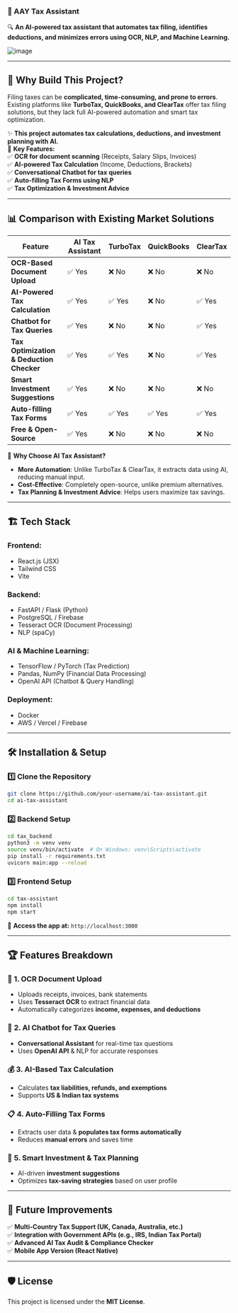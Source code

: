 ### **📌 AAY Tax Assistant**  
🔍 **An AI-powered tax assistant that automates tax filing, identifies deductions, and minimizes errors using OCR, NLP, and Machine Learning.** 

![image](https://github.com/user-attachments/assets/e6d79869-28d2-4949-937d-9c5e705fa5ec) 

---

## 🚀 **Why Build This Project?**  
Filing taxes can be **complicated, time-consuming, and prone to errors**. Existing platforms like **TurboTax, QuickBooks, and ClearTax** offer tax filing solutions, but they lack full AI-powered automation and smart tax optimization.  

✨ **This project automates tax calculations, deductions, and investment planning with AI.**  
📌 **Key Features:**  
✅ **OCR for document scanning** (Receipts, Salary Slips, Invoices)  
✅ **AI-powered Tax Calculation** (Income, Deductions, Brackets)  
✅ **Conversational Chatbot for tax queries**  
✅ **Auto-filling Tax Forms using NLP**  
✅ **Tax Optimization & Investment Advice**  

---

## 📊 **Comparison with Existing Market Solutions**  

| **Feature**                  | **AI Tax Assistant** | **TurboTax** | **QuickBooks** | **ClearTax** |
|------------------------------|----------------------|--------------|----------------|--------------|
| **OCR-Based Document Upload** | ✅ Yes | ❌ No | ❌ No | ❌ No |
| **AI-Powered Tax Calculation** | ✅ Yes | ✅ Yes | ❌ No | ✅ Yes |
| **Chatbot for Tax Queries**   | ✅ Yes | ❌ No | ❌ No | ✅ Yes |
| **Tax Optimization & Deduction Checker** | ✅ Yes | ✅ Yes | ❌ No | ✅ Yes |
| **Smart Investment Suggestions** | ✅ Yes | ❌ No | ❌ No | ❌ No |
| **Auto-filling Tax Forms** | ✅ Yes | ✅ Yes | ✅ Yes | ✅ Yes |
| **Free & Open-Source** | ✅ Yes | ❌ No | ❌ No | ❌ No |

🚀 **Why Choose AI Tax Assistant?**  
- **More Automation**: Unlike TurboTax & ClearTax, it extracts data using AI, reducing manual input.  
- **Cost-Effective**: Completely open-source, unlike premium alternatives.  
- **Tax Planning & Investment Advice**: Helps users maximize tax savings.  

---

## 🏗️ **Tech Stack**  

### **Frontend:**  
- React.js (JSX)  
- Tailwind CSS  
- Vite  

### **Backend:**  
- FastAPI / Flask (Python)  
- PostgreSQL / Firebase  
- Tesseract OCR (Document Processing)  
- NLP (spaCy)  

### **AI & Machine Learning:**  
- TensorFlow / PyTorch (Tax Prediction)  
- Pandas, NumPy (Financial Data Processing)  
- OpenAI API (Chatbot & Query Handling)  

### **Deployment:**  
- Docker  
- AWS / Vercel / Firebase  

---

## 🛠️ **Installation & Setup**  

### **1️⃣ Clone the Repository**  
```sh
git clone https://github.com/your-username/ai-tax-assistant.git
cd ai-tax-assistant
```

### **2️⃣ Backend Setup**  
```sh
cd tax_backend
python3 -m venv venv
source venv/bin/activate  # On Windows: venv\Scripts\activate
pip install -r requirements.txt
uvicorn main:app --reload
```

### **3️⃣ Frontend Setup**  
```sh
cd tax-assistant
npm install
npm start
```
🔹 **Access the app at:** `http://localhost:3000`  

---

## 🏆 **Features Breakdown**  

### 📄 **1. OCR Document Upload**  
- Uploads receipts, invoices, bank statements  
- Uses **Tesseract OCR** to extract financial data  
- Automatically categorizes **income, expenses, and deductions**  

### 🤖 **2. AI Chatbot for Tax Queries**  
- **Conversational Assistant** for real-time tax questions  
- Uses **OpenAI API** & NLP for accurate responses  

### 💰 **3. AI-Based Tax Calculation**  
- Calculates **tax liabilities, refunds, and exemptions**  
- Supports **US & Indian tax systems**  

### 📋 **4. Auto-Filling Tax Forms**  
- Extracts user data & **populates tax forms automatically**  
- Reduces **manual errors** and saves time  

### 🏦 **5. Smart Investment & Tax Planning**  
- AI-driven **investment suggestions**  
- Optimizes **tax-saving strategies** based on user profile  

---

## 🚀 **Future Improvements**  
✅ **Multi-Country Tax Support (UK, Canada, Australia, etc.)**  
✅ **Integration with Government APIs (e.g., IRS, Indian Tax Portal)**  
✅ **Advanced AI Tax Audit & Compliance Checker**  
✅ **Mobile App Version (React Native)**  


---

## 🛡 **License**  
This project is licensed under the **MIT License**.  
